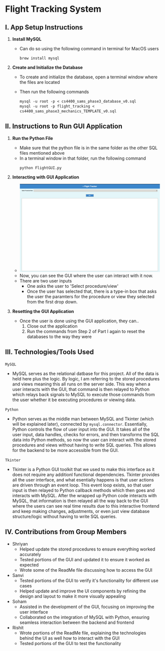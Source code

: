 # Flight Tracking System

## I. App Setup Instructions 

1. **Install MySQL**
   - Can do so using the following command in terminal for MacOS users
     ```
     brew install mysql
     ```
  
2. **Create and Initialize the Database**
   - To create and initialize the database, open a terminal window where the files are located
   - Then run the following commands
   
      ```
      mysql -u root -p < cs4400_sams_phase3_database_v0.sql
      mysql -u root -p flight_tracking < cs4400_sams_phase3_mechanics_TEMPLATE_v0.sql
      ```
## II. Instructions to Run GUI Application

1. **Run the Python File**
   - Make sure that the python file is in the same folder as the other SQL files mentioned above
   - In a terminal window in that folder, run the following command
     ```
     python FlightGUI.py
     ```
2. **Interacting with GUI Application**
   - ![Flight Tracker GUI](GUI.png)
   - Now, you can see the GUI where the user can interact with it now.
   - There are two user inputs
        - One asks the user to 'Select procedure/view'
        - Once the user has selected that, there is a type-in box that asks the user the paramters for the procedure or view they selected from the first drop down.
  
4. **Resetting the GUI Application**
   - Once the user is done using the GUI application, they can..
     1. Close out the application
     2. Run the commands from Step 2 of Part I again to reset the databases to the way they were

## III. Technologies/Tools Used 

 ```MySQL```
  - MySQL serves as the relational datbase for this project. All of the data is held here plus the logic. By logic, I am referring to the stored procedures and views meaning this all runs on the server side. This way when a user interacts with the GUI, that command is then relayed to Python which relays back signals to MySQL to execute those commands from the user whether it be executing procedures or viewing data.

```Python```
   - Python serves as the middle man between MySQL and Tkinter (which will be explained later), connected by ``` mysql.connector ```. Essentially, Python controls the flow of user input into the GUI. It takes all of the user input, data handles, checks for errors, and then transforms the SQL data into Python methods, so now the user can interact with the stored procedures and views without having to write SQL queries. This allows for the backend to be more accessible from the GUI.

```Tkinter```
   - Tkinter is a Python GUI toolkit that we used to make this interface as it does not require any additionl functional dependencies. Tkinter provides all the user interface, and what esentially happens is that user actions are driven through an event loop. This event loop exists, so that user input is then relayed to Python callback methods which then goes and interacts with MySQL. After the wrapped up Python code interacts with MySQL, that information is then relayed all the way back to the GUI where the users can see real time results due to this interactive frontend and keep making changes, adjustments, or even just view database structure/logic without having to write SQL queries.

## IV. Contributions from Group Members
- Shriyan
     - Helped update the stored procedures to ensure everything worked accurately
     - Tested portions of the GUI and updated it to ensure it worked as expected
     - Wrote some of the ReadMe file discussing how to access the GUI
- Sanvi 
   - Tested portions of the GUI to verify it's functionality for different use cases
   - Helped update and improve the UI components by refining the design and layout to make it more visually appealing
- Soham
  - Assisted in the development of the GUI, focusing on improving the user interface
  - Collaborated on the integration of MySQL with Python, ensuring seamless interaction between the backend and frontend 
- Rishit
   - Wrote portions of the ReadMe file, explaining the technologies behind the UI as well how to interact with the GUI
   - Tested portions of the GUI to test the functionality
